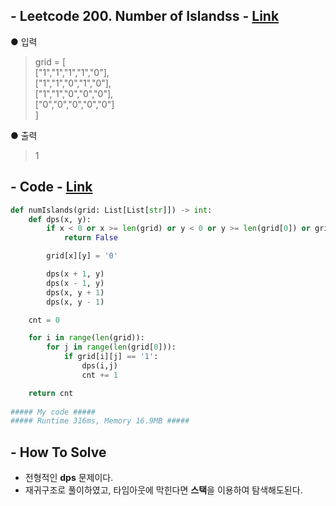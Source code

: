 ## - Leetcode 200. Number of Islandss - [Link](https://leetcode.com/problems/number-of-islands/)
● 입력  
> grid = [  
  ["1","1","1","1","0"],  
  ["1","1","0","1","0"],  
  ["1","1","0","0","0"],  
  ["0","0","0","0","0"]  
]

● 출력
> 1
## - Code - [Link](https://github.com/imtaesuu/AlgorithmPractice_with_Python/blob/main/Graph_Traversal/Leetcode_Number_of_Islands/Leetcode_Number_of_Islands.py)

```python
def numIslands(grid: List[List[str]]) -> int:
    def dps(x, y):
        if x < 0 or x >= len(grid) or y < 0 or y >= len(grid[0]) or grid[x][y] != '1':
            return False

        grid[x][y] = '0'

        dps(x + 1, y)
        dps(x - 1, y)
        dps(x, y + 1)
        dps(x, y - 1)

    cnt = 0

    for i in range(len(grid)):
        for j in range(len(grid[0])):
            if grid[i][j] == '1':
                dps(i,j)
                cnt += 1

    return cnt
	
##### My code #####
##### Runtime 316ms, Memory 16.9MB #####
```

## - **How To Solve**
- 전형적인 **dps** 문제이다.
- 재귀구조로 풀이하였고, 타임아웃에 막힌다면 **스택**을 이용하여 탐색해도된다.